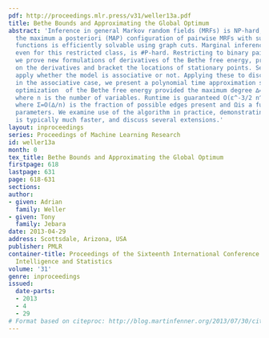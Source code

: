 ```yaml
---
pdf: http://proceedings.mlr.press/v31/weller13a.pdf
title: Bethe Bounds and Approximating the Global Optimum
abstract: 'Inference in general Markov random fields (MRFs) is NP-hard, though identifying
  the maximum a posteriori (MAP) configuration of pairwise MRFs with submodular cost
  functions is efficiently solvable using graph cuts. Marginal inference, however,
  even for this restricted class, is #P-hard. Restricting to binary pairwise models,
  we prove new formulations of derivatives of the Bethe free energy, provide bounds
  on the derivatives and bracket the locations of stationary points. Several results
  apply whether the model is associative or not. Applying these to discretized pseudo-marginals
  in the associative case, we present a polynomial time approximation scheme for global
  optimization  of the Bethe free energy provided the maximum degree ∆=O(\log n),
  where n is the number of variables. Runtime is guaranteed O(ε^-3/2 n^6 Σ^3/4 Ω^3/2),
  where Σ=O(∆/n) is the fraction of possible edges present and Ωis a function of MRF
  parameters. We examine use of the algorithm in practice, demonstrating runtime that
  is typically much faster, and discuss several extensions.'
layout: inproceedings
series: Proceedings of Machine Learning Research
id: weller13a
month: 0
tex_title: Bethe Bounds and Approximating the Global Optimum
firstpage: 618
lastpage: 631
page: 618-631
sections: 
author:
- given: Adrian
  family: Weller
- given: Tony
  family: Jebara
date: 2013-04-29
address: Scottsdale, Arizona, USA
publisher: PMLR
container-title: Proceedings of the Sixteenth International Conference on Artificial
  Intelligence and Statistics
volume: '31'
genre: inproceedings
issued:
  date-parts:
  - 2013
  - 4
  - 29
# Format based on citeproc: http://blog.martinfenner.org/2013/07/30/citeproc-yaml-for-bibliographies/
---
```

